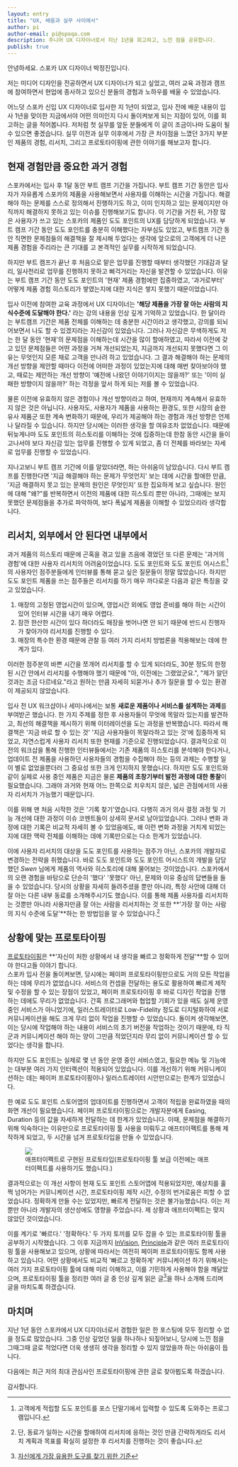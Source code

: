 ```yaml
---
layout: entry
title: "UX, 배움과 실무 사이에서"
author: pi
author-email: pi@spoqa.com
description: 주니어 UX 디자이너로서 지난 1년을 회고하고, 느낀 점을 공유합니다.
publish: true
---
```

안녕하세요. 스포카 UX 디자이너 박정진입니다.

저는 미디어 디자인을 전공하면서 UX 디자이너가 되고 싶었고, 여러 교육 과정과 캠프에 참여하면서 현업에 종사하고 있으신 분들의 경험과 노하우를 배울 수 있었습니다.

어느덧 스포카 신입 UX 디자이너로 입사한 지 1년이 되었고, 입사 전에 배운 내용이 입사 1년을 맞이한 지금에서야 어떤 의미인지 다시 돌이켜보게 되는 지점이 있어, 이를 회고하는 글을 적어봅니다. 저처럼 첫 실무를 앞둔 분들에게 이 글이 조금이나마 도움이 될 수 있으면 좋겠습니다. 실무 이전과 실무 이후에서 가장 큰 차이점을 느꼈던 3가지 부분인 제품의 경험, 리서치, 그리고 프로토타이핑에 관한 이야기를 해보고자 합니다.


## 현재 경험만큼 중요한 과거 경험 

스포카에서는 입사 후 1달 동안 부트 캠프 기간을 가집니다. 부트 캠프 기간 동안은 입사자가 자유롭게 스포카의 제품을 사용해보면서 사용자를 이해하는 시간을 가집니다. 해결해야 하는 문제를 스스로 정의해서 진행하기도 하고, 이미 인지하고 있는 문제이지만 아직까지 해결하지 못하고 있는 이슈를 진행해보기도 합니다. 이 기간을 거친 뒤, 가장 많은 사용자가 쓰고 있는 스포카의 제품인 도도 포인트의 UX를 담당하게 되었습니다. 부트 캠프 기간 동안 도도 포인트를 충분히 이해했다는 자부심도 있었고, 부트캠프 기간 동안 직면한 문제점들의 해결책을 잘 제시해 두었다는 생각에 앞으로의 고객에게 더 나은 제품 경험을 주리라는 큰 기대를 고 본격적인 실무를 시작하게 되었습니다.

하지만 부트 캠프가 끝난 후 처음으로 맡은 업무를 진행할 때부터 생각했던 기대감과 달리, 일사천리로 업무를 진행하지 못하고 삐걱거리는 자신을 발견할 수 있었습니다. 이유는 부트 캠프 기간 동안 도도 포인트의 '현재' 제품 경험에만 집중하였고, '과거로부터' 어떻게 제품 경험 히스토리가 쌓였는지에 대한 지식은 쌓지 못했기 때문이었습니다. 

입사 이전에 참여한 교육 과정에서 UX 디자이너는 **'해당 제품을 가장 잘 아는 사람의 지식수준에 도달해야 한다.'** 라는 강의 내용을 인상 깊게 기억하고 있었습니다. 한 달이라는 부트캠프 기간은 제품 전체를 이해하는 데 충분한 시간이라고 생각했고, 강의를 되뇌어보면서 나도 할 수 있겠지라는 자신감이 있었습니다. 그러나 자신감은 무색하게도 저는 한 달 동안 '현재'의 문제점을 이해하는데 시간을 많이 할애하였고, 따라서 이전에 갖고 있던 문제점들은 어떤 과정을 거쳐 개선되었는지, 지금까지 개선되지 못했다면 그 이유는 무엇인지 모른 채로 고객을 만나려 하고 있었습니다. 그 결과 해결해야 하는 문제의 개선 방향을 제안할 때마다 이전에 어떠한 과정이 있었는지에 대해 매번 찾아보아야 했고, 때로는 제안하는 개선 방향이 '예전에 나왔던 이야기이지는 않을까?' 또는 '이미 실패한 방향이지 않을까?' 하는 걱정을 앞서 하게 되는 저를 볼 수 있었습니다.

물론 이전에 유효하지 않은 경험이나 개선 방향이라고 하여, 현재까지 계속해서 유효하지 않은 것은 아닙니다. 사용자도, 사용자가 제품을 사용하는 환경도, 또한 시장의 숱한 유사 제품군 또한 계속 변화하기 때문에, 우리가 제공해야 하는 경험과 개선 방향은 언제나 달라질 수 있습니다. 하지만 당시에는 이러한 생각을 할 여유조차 없었습니다. 때문에 뒤늦게나마 도도 포인트의 히스토리를 이해하는 것에 집중하는데 한참 동안 시간을 들이고나서야 보다 자신감 있는 업무를 진행할 수 있게 되었고, 좀 더 전체를 바라보는 자세로 업무를 진행할 수 있었습니다.

지나고보니 부트 캠프 기간에 이를 알았더라면, 하는 아쉬움이 남았습니다. 다시 부트 캠프를 진행한다면 '지금 해결해야 하는 문제가 무엇언지' 보는 데에 시간을 할애한 만큼, '지금 해결하지 못고 있는 문제의 원인은 무엇인지' 또한 집요하게 보고 싶습니다. 원인에 대해 "왜?"를 반복하면서 이전의 제품에 대한 히스토리 뿐만 아니라, 그때에는 보지 못했던 문제점들을 추가로 파악하여, 보다 폭넓게 제품을 이해할 수 있었으리라 생각합니다.


## 리서치, 외부에서 안 된다면 내부에서

과거 제품의 히스토리 때문에 곤혹을 겪고 있을 즈음에 겪었던 또 다른 문제는 '과거의 경험'에 대한 사용자 리서치의 어려움이었습니다. 도도 포인트와 도도 포인트 어시스트[^1]의 사용자인 점주분들에게 인터뷰를 통해 묻고 싶은 질문들이 정말 많았습니다. 하지만 도도 포인트 제품을 쓰는 점주들은 리서치를 하기 매우 까다로운 다음과 같은 특징을 갖고 있었습니다.

1. 매장의 고정된 영업시간이 있으며, 영업시간 외에도 영업 준비를 해야 하는 시간이 있어 인터뷰 시간을 내기 매우 어렵다.
2. 잠깐 한산한 시간이 있다 하더라도 매장을 벗어나면 안 되기 때문에 반드시 진행자가 찾아가야 리서치를 진행할 수 있다.
3. 매장의 특수한 환경 때문에 관찰 등 여러 가지 리서치 방법론을 적용해보는 데에 한계가 있다.

이러한 점주분의 바쁜 시간을 쪼개어 리서치를 할 수 있게 되더라도, 30분 정도의 한정된 시간 안에서 리서치를 수행해야 했기 때문에 "아, 이전에는 그랬었군요.", "제가 알던 것과는 조금 다르네요."라고 원하는 만큼 자세히 되묻거나 추가 질문을 할 수 있는 환경이 제공되지 않았습니다. 

입사 전 UX 워크샵이나 세미나에서는 보통 **새로운 제품이나 서비스를 설계하는 과제**를 부여받곤 했습니다. 한 가지 주제를 정한 후 사용자들이 무엇에 목말라 있는지를 발견하고, 최선의 해결책을 제시하기 위해 이터레이션을 도는 과정을 반복했습니다. 따라서 해결책은 '지금 바로 할 수 있는 것' '지금 사용자들이 목말라하고 있는 것'에 집중하게 되었고, 자연스럽게 사용자 리서치 또한 현재를 기준으로 진행되었습니다. 결과적으로 이전의 워크샵을 통해 진행한 인터뷰들에서는 기존 제품의 히스토리를 분석해야 한다거나, 업데이트 전 제품을 사용하던 사용자들의 경험을 수집해야 하는 등의 과제는 수행할 일이 별로 없었을뿐더러 그 중요성 또한 크게 인지하지 못했습니다. 하지만 도도 포인트와 같이 실제로 사용 중인 제품은 지금은 물론 **제품의 초창기부터 발전 과정에 대한 통찰**이 필요했습니다. 그래야 과거와 현재 어느 한쪽으로 치우치지 않은, 넓은 관점에서의 사용자 리서치가 가능했기 때문입니다.

이를 위해 맨 처음 시작한 것은 '기록 찾기'였습니다. 다행히 과거 의사 결정 과정 및 기능 개선에 대한 과정이 이슈 코멘트들이 상세히 문서로 남아있었습니다. 그러나 변화 과정에 대한 기록은 비교적 자세히 볼 수 있었음에도, 왜 이런 변화 과정을 거치게 되었는지에 대한 맥락 전체를 이해하는 데에 기록만으로는 다소 한계가 있었습니다.

이에 사용자 리서치의 대상을 도도 포인트를 사용하는 점주가 아닌, 스포카의 개발자로 변경하는 전략을 취했습니다. 바로 도도 포인트와 도도 포인트 어시스트의 개발을 담당했던 *Swen* 님에게 제품의 역사와 히스토리에 대해 물어보는 것이었습니다. 스포카에서의 오랜 경험을 바탕으로 단순히 '했다' '못했다' 아닌, 문제와 이유 중심의 답변들을 들을 수 있었습니다. 당시의 상황을 자세히 들려주셨을 뿐만 아니라, 특정 사안에 대해 더 잘 아는 다른 내부 동료를 소개해주시기도 했습니다. 이를 통해 제품 사용자를 리서치하는 것뿐만 아니라 사용자만큼 잘 아는 사람을 리서치하는 것 또한 **'가장 잘 아는 사람의 지식 수준에 도달'**하는 한 방법임을 알 수 있었습니다.[^2]


## 상황에 맞는 프로토타이핑
[프로토타이핑](https://spoqa.github.io/2013/02/06/Prototyping.html)은 **'자신이 처한 상황에서 내 생각을 빠르고 정확하게 전달'**할 수 있어야 한다고들 이야기 합니다.  
스포카 입사 전을 돌이켜보면, 당시에는 페이퍼 프로토타이핑만으로도 거의 모든 작업을 하는 데에 무리가 없었습니다. 서비스의 컨셉을 전달하는 용도로 활용하여 빠르게 제작 및 수정을 할 수 있는 장점이 있었고, 페이퍼 프로토타이핑 후 바로 디자인 작업을 진행하는 데에도 무리가 없었습니다. 간혹 프로그래머와 협업할 기회가 있을 때도 실제 운영 중인 서비스가 아니었기에, 일러스트레이터로 Low-Fidelity 정도로 디지털화하여 서로 커뮤니케이션을 해도 크게 무리 없이 작업을 진행할 수 있었습니다. 돌이켜 생각해보면, 이는 당시에 작업해야 하는 내용이 서비스의 초기 버전을 작업하는 것이기 때문에, 타 직군과 커뮤니케이션 해야 하는 양이 그만큼 적었던지라 무리 없이 커뮤니케이션 할 수 있었다는 생각을 합니다.

하지만 도도 포인트는 실제로 몇 년 동안 운영 중인 서비스였고, 필요한 메뉴 및 기능에는 대부분 여러 가지 인터랙션이 적용되어 있었습니다. 이를 개선하기 위해 커뮤니케이션하는 데는 페이퍼 프로토타이핑이나 일러스트레이터 시안만으로는 한계가 있었습니다.

한 예로 도도 포인트 스토어앱의 업데이트를 진행하면서 고객이 적립을 완료하였을 때의 화면 개선이 필요했습니다. 페이퍼 프로토타이핑으로는 개발자분에게 Easing, Duration 등의 값을 자세하게 전달하는 데 한계가 있었습니다. 이때, 문제점을 해결하기 위해 익숙하다는 이유만으로 프로토타이핑 툴 사용을 미뤄두고 애프터이펙트를 통해 제작하게 되었고, 두 시간을 넘겨 프로토타입을 만들 수 있었습니다. 

<figure>
<img src="/images/2016-03-31/prototype.gif"
style="margin-right:auto; margin-left:auto;" />
<figcaption>애프터이펙트로 구현된 프로토타입(프로토타이핑 툴 보급 이전에는 애프터이펙트를 사용하기도 했습니다.)</figcaption>
</figure>

결과적으로는 이 개선 사항이 현재 도도 포인트 스토어앱에 적용되었지만, 예상치를 훌쩍 넘어가는 커뮤니케이션 시간, 프로토타이핑 제작 시간, 수정의 번거로움은 피할 수 없었습니다.  정확하게 만들 수는 있었지만, 빠르게 전달하는 것은 불가능했습니다. 이는 저뿐만 아니라 개발자의 생산성에도 영향을 주었습니다. 제 상황과 애프터이펙트는 맞지 않았던 것이었습니다.

이를 계기로 '빠르다.' '정확하다.' 두 가지 토끼를 모두 잡을 수 있는 프로토타이핑 툴을 공부하기 시작했습니다. 그 이후 지금까지 [InVision](https://www.invisionapp.com/?quotes=true), [Principle](http://principleformac.com/)과 같은 여러 프로토타이핑 툴을 사용해보고 있으며, 상황에 따라서는 여전히 페이퍼 프로토타이핑도 함께 사용하고 있습니다. 어떤 상황에서도 비교적 '빠르고 정확하게' 커뮤니케이션 하기 위해서는 여러 가지 프로토타이핑 툴에 대해 미리 이해하고, 이를 기민하게 사용해야 함을 깨달았으며, 프로토타이핑 툴을 정리한 여러 글 중 인상 깊게 읽은 글[^3]을 하나 소개해 드리며 글을 마치도록 하겠습니다.



## 마치며
지난 1년 동안 스포카에서 UX 디자이너로서 경험한 일은 한 포스팅에 모두 정리할 수 없을 정도로 많았습니다. 그중 인상 깊었던 일을 하나하나 되짚어보니, 당시에 느낀 점을 그때그때 글로 적었다면 더욱 생생히 생각을 정리할 수 있지 않았을까 하는 아쉬움이 듭니다. 

다음에는 최근 저의 최대 관심사인 프로토타이핑에 관한 글로 찾아뵙도록 하겠습니다.

감사합니다.


[^1]: 고객에게 적립할 도도 포인트를 포스 단말기에서 입력할 수 있도록 도와주는 프로그램입니다.

[^2]: 단, 동료가 일하는 시간을 할애하여 리서치에 응하는 것인 만큼 간략하게라도 리서치 계획과 목표를 확실히 설정한 후 리서치를 진행하는 것이 좋습니다.

[^3]: [자신에게 가장 유용한 도구를 찾기 위한 기준](https://brunch.co.kr/@jihere1001/5)